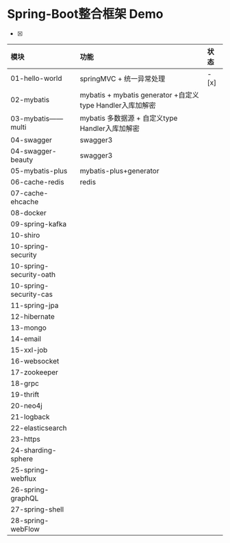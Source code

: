 # Spring-Boot整合框架 Demo
- [x] 
| 模块 | 功能     |状态|
|:--------| :-------------|:-----|
| 01-hello-world | springMVC + 统一异常处理| - [x] |
| 02-mybatis| mybatis + mybatis generator +自定义type Handler入库加解密 ||
| 03-mybatis——multi| mybatis 多数据源 + 自定义type Handler入库加解密 ||
| 04-swagger| swagger3 ||
| 04-swagger-beauty| swagger3 ||
| 05-mybatis-plus| mybatis-plus+generator ||
| 06-cache-redis| redis ||
| 07-cache-ehcache |||
| 08-docker |||
| 09-spring-kafka|||
| 10-shiro|||
| 10-spring-security|||
| 10-spring-security-oath|||
| 10-spring-security-cas|||
| 11-spring-jpa|||
| 12-hibernate|||
| 13-mongo|||
| 14-email|||
| 15-xxl-job|||
| 16-websocket|||
| 17-zookeeper|||
| 18-grpc|||
| 19-thrift|||
| 20-neo4j|||
| 21-logback|||
| 22-elasticsearch|||
| 23-https|||
| 24-sharding-sphere|||
| 25-spring-webflux|||
| 26-spring-graphQL|||
| 27-spring-shell|||
| 28-spring-webFlow|||






